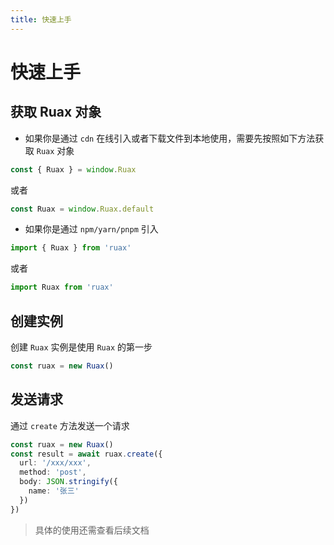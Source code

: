 ```yaml
---
title: 快速上手
---
```


# 快速上手

## 获取 Ruax 对象

- 如果你是通过 `cdn` 在线引入或者下载文件到本地使用，需要先按照如下方法获取 `Ruax` 对象

```ts
const { Ruax } = window.Ruax
```

或者

```ts
const Ruax = window.Ruax.default
```

- 如果你是通过 `npm/yarn/pnpm` 引入

```ts
import { Ruax } from 'ruax'
```

或者

```ts
import Ruax from 'ruax'
```

## 创建实例

创建 `Ruax` 实例是使用 `Ruax` 的第一步

```ts
const ruax = new Ruax()
```

## 发送请求

通过 `create` 方法发送一个请求

```ts
const ruax = new Ruax()
const result = await ruax.create({
  url: '/xxx/xxx',
  method: 'post',
  body: JSON.stringify({
    name: '张三'
  })
})
```

> 具体的使用还需查看后续文档
